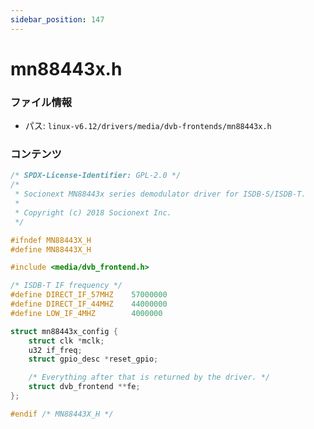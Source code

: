 ```yaml
---
sidebar_position: 147
---
```

# mn88443x.h

### ファイル情報

- パス: `linux-v6.12/drivers/media/dvb-frontends/mn88443x.h`

### コンテンツ

```h
/* SPDX-License-Identifier: GPL-2.0 */
/*
 * Socionext MN88443x series demodulator driver for ISDB-S/ISDB-T.
 *
 * Copyright (c) 2018 Socionext Inc.
 */

#ifndef MN88443X_H
#define MN88443X_H

#include <media/dvb_frontend.h>

/* ISDB-T IF frequency */
#define DIRECT_IF_57MHZ    57000000
#define DIRECT_IF_44MHZ    44000000
#define LOW_IF_4MHZ        4000000

struct mn88443x_config {
	struct clk *mclk;
	u32 if_freq;
	struct gpio_desc *reset_gpio;

	/* Everything after that is returned by the driver. */
	struct dvb_frontend **fe;
};

#endif /* MN88443X_H */

```
